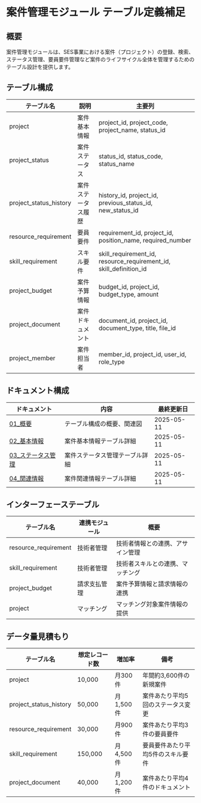 # 案件管理モジュール テーブル定義補足

## 概要
案件管理モジュールは、SES事業における案件（プロジェクト）の登録、検索、ステータス管理、要員要件管理など案件のライフサイクル全体を管理するためのテーブル設計を提供します。

## テーブル構成

| テーブル名 | 説明 | 主要列 |
|----------|------|-------|
| project | 案件基本情報 | project_id, project_code, project_name, status_id |
| project_status | 案件ステータス | status_id, status_code, status_name |
| project_status_history | 案件ステータス履歴 | history_id, project_id, previous_status_id, new_status_id |
| resource_requirement | 要員要件 | requirement_id, project_id, position_name, required_number |
| skill_requirement | スキル要件 | skill_requirement_id, resource_requirement_id, skill_definition_id |
| project_budget | 案件予算情報 | budget_id, project_id, budget_type, amount |
| project_document | 案件ドキュメント | document_id, project_id, document_type, title, file_id |
| project_member | 案件担当者 | member_id, project_id, user_id, role_type |

## ドキュメント構成

| ドキュメント | 内容 | 最終更新日 |
|------------|------|----------|
| [01_概要](./01_概要.md) | テーブル構成の概要、関連図 | 2025-05-11 |
| [02_基本情報](./02_基本情報.md) | 案件基本情報テーブル詳細 | 2025-05-11 |
| [03_ステータス管理](./03_ステータス管理.md) | 案件ステータス管理テーブル詳細 | 2025-05-11 |
| [04_関連情報](./04_関連情報.md) | 案件関連情報テーブル詳細 | 2025-05-11 |

## インターフェーステーブル

| テーブル名 | 連携モジュール | 概要 |
|----------|--------------|------|
| resource_requirement | 技術者管理 | 技術者情報との連携、アサイン管理 |
| skill_requirement | 技術者管理 | 技術者スキルとの連携、マッチング |
| project_budget | 請求支払管理 | 案件予算情報と請求情報の連携 |
| project | マッチング | マッチング対象案件情報の提供 |

## データ量見積もり

| テーブル名 | 想定レコード数 | 増加率 | 備考 |
|----------|--------------|-------|------|
| project | 10,000 | 月300件 | 年間約3,600件の新規案件 |
| project_status_history | 50,000 | 月1,500件 | 案件あたり平均5回のステータス変更 |
| resource_requirement | 30,000 | 月900件 | 案件あたり平均3件の要員要件 |
| skill_requirement | 150,000 | 月4,500件 | 要員要件あたり平均5件のスキル要件 |
| project_document | 40,000 | 月1,200件 | 案件あたり平均4件のドキュメント |